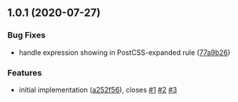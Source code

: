 ## 1.0.1 (2020-07-27)

### Bug Fixes

- handle expression showing in PostCSS-expanded rule ([77a9b26](https://github.com/fpipita/babel-plugin-css-tag-postcss/commit/77a9b265b4597eff7ce49180c6182265ba16068d))

### Features

- initial implementation ([a252f56](https://github.com/fpipita/babel-plugin-css-tag-postcss/commit/a252f565286f7fee34bc5053dc2aa7917d514ddd)), closes [#1](https://github.com/fpipita/babel-plugin-css-tag-postcss/issues/1) [#2](https://github.com/fpipita/babel-plugin-css-tag-postcss/issues/2) [#3](https://github.com/fpipita/babel-plugin-css-tag-postcss/issues/3)
